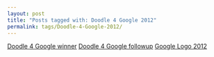 ```yaml
---
layout: post
title: "Posts tagged with: Doodle 4 Google 2012"
permalink: tags/Doodle-4-Google-2012/
---
```

[Doodle 4 Google winner](/2012/05/doodle-4-google-winner)
[Doodle 4 Google followup](/2012/05/doodle-4-google-followup)
[Google Logo 2012](/2012/03/google-logo-2012)

